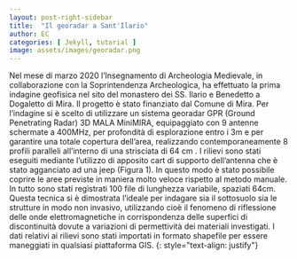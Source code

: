 ```yaml
---
layout: post-right-sidebar
title:  "Il georadar a Sant'Ilario"
author: EC
categories: [ Jekyll, tutorial ]
image: assets/images/georadar.png
---
```

Nel mese di marzo 2020 l’Insegnamento di Archeologia Medievale, in collaborazione con la Soprintendenza Archeologica, ha effettuato la prima indagine geofisica nel sito del monastero dei SS. Ilario e Benedetto a Dogaletto di Mira. Il progetto è stato finanziato dal Comune di Mira. Per l’indagine si è scelto di utilizzare un sistema georadar GPR (Ground Penetrating Radar) 3D MALA MiniMIRA, equipaggiato con 9 antenne schermate a 400MHz, per profondità di esplorazione entro i 3m e per garantire una totale copertura dell’area, realizzando contemporaneamente 8 profili paralleli all’interno di una strisciata di 64 cm . I rilievi sono stati eseguiti mediante l’utilizzo di apposito cart di supporto dell’antenna che è stato agganciato ad una jeep (Figura 1). In questo modo è stato possibile coprire le aree previste in maniera molto veloce rispetto al metodo manuale. In tutto sono stati registrati 100 file di lunghezza variabile, spaziati 64cm. Questa tecnica si è dimostrata l’ideale per indagare sia il sottosuolo sia le strutture in modo non invasivo, utilizzando cioè il fenomeno di riflessione delle onde elettromagnetiche in corrispondenza delle superfici di discontinuità dovute a variazioni di permettività dei materiali investigati. I dati relativi ai rilievi sono stati importati in formato shapefile per essere maneggiati in qualsiasi piattaforma GIS.
{: style="text-align: justify"}



